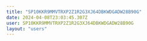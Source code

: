```yaml
---
title: "SP10KKR9MMVTRXP2Z1R2G3XJ64DBKWDGADW28B90G"
date: 2024-04-08T23:03:45.307Z
user: SP10KKR9MMVTRXP2Z1R2G3XJ64DBKWDGADW28B90G
layout: "users"
---
```

    